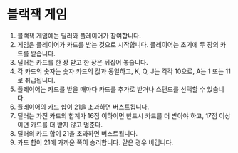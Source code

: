 # 블랙잭 게임
1. 블랙잭 게임에는 딜러와 플레이어가 참여합니다.
2. 게임은 플레이어가 카드를 받는 것으로 시작합니다. 플레이어는 초기에 두 장의 카드를 받습니다.
3. 딜러는 카드를 한 장 받고 한 장은 뒤집어 놓습니다.
4. 각 카드의 숫자는 숫자 카드의 값과 동일하고, K, Q, J는 각각 10으로, A는 1 또는 11로 취급됩니다.
5. 플레이어는 카드를 받을 때마다 카드를 추가로 받거나 스탠드를 선택할 수 있습니다.
6. 플레이어의 카드 합이 21을 초과하면 버스트됩니다.
7. 딜러는 가진 카드의 합계가 16점 이하이면 반드시 카드를 더 받아야 하고, 17점 이상이면 카드를 더 받지 않고 멈춘다.
8. 딜러의 카드 합이 21을 초과하면 버스트됩니다. 
9. 카드 합이 21에 가까운 쪽이 승리합니다. 같은 경우 비깁니다.
